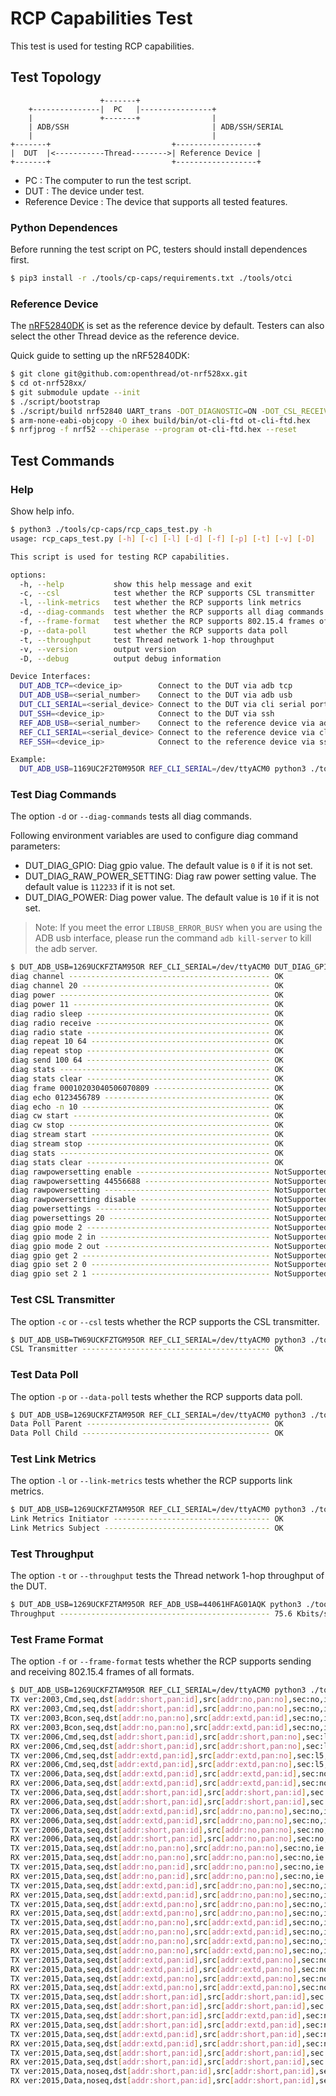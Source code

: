 # RCP Capabilities Test

This test is used for testing RCP capabilities.

## Test Topology

```
                    +-------+
    +---------------|  PC   |----------------+
    |               +-------+                |
    | ADB/SSH                                | ADB/SSH/SERIAL
    |                                        |
+-------+                           +------------------+
|  DUT  |<-----------Thread-------->| Reference Device |
+-------+                           +------------------+

```

- PC : The computer to run the test script.
- DUT : The device under test.
- Reference Device : The device that supports all tested features.

### Python Dependences

Before running the test script on PC, testers should install dependences first.

```bash
$ pip3 install -r ./tools/cp-caps/requirements.txt ./tools/otci
```

### Reference Device

The [nRF52840DK][ot-nrf528xx-nrf52840] is set as the reference device by default. Testers can also select the other Thread device as the reference device.

[ot-nrf528xx-nrf52840]: https://github.com/openthread/ot-nrf528xx/blob/main/src/nrf52840/README.md

Quick guide to setting up the nRF52840DK:

```bash
$ git clone git@github.com:openthread/ot-nrf528xx.git
$ cd ot-nrf528xx/
$ git submodule update --init
$ ./script/bootstrap
$ ./script/build nrf52840 UART_trans -DOT_DIAGNOSTIC=ON -DOT_CSL_RECEIVER=ON -DOT_LINK_METRICS_INITIATOR=ON -DOT_LINK_METRICS_SUBJECT=ON
$ arm-none-eabi-objcopy -O ihex build/bin/ot-cli-ftd ot-cli-ftd.hex
$ nrfjprog -f nrf52 --chiperase --program ot-cli-ftd.hex --reset
```

## Test Commands

### Help

Show help info.

```bash
$ python3 ./tools/cp-caps/rcp_caps_test.py -h
usage: rcp_caps_test.py [-h] [-c] [-l] [-d] [-f] [-p] [-t] [-v] [-D]

This script is used for testing RCP capabilities.

options:
  -h, --help           show this help message and exit
  -c, --csl            test whether the RCP supports CSL transmitter
  -l, --link-metrics   test whether the RCP supports link metrics
  -d, --diag-commands  test whether the RCP supports all diag commands
  -f, --frame-format   test whether the RCP supports 802.15.4 frames of all formats
  -p, --data-poll      test whether the RCP supports data poll
  -t, --throughput     test Thread network 1-hop throughput
  -v, --version        output version
  -D, --debug          output debug information

Device Interfaces:
  DUT_ADB_TCP=<device_ip>        Connect to the DUT via adb tcp
  DUT_ADB_USB=<serial_number>    Connect to the DUT via adb usb
  DUT_CLI_SERIAL=<serial_device> Connect to the DUT via cli serial port
  DUT_SSH=<device_ip>            Connect to the DUT via ssh
  REF_ADB_USB=<serial_number>    Connect to the reference device via adb usb
  REF_CLI_SERIAL=<serial_device> Connect to the reference device via cli serial port
  REF_SSH=<device_ip>            Connect to the reference device via ssh

Example:
  DUT_ADB_USB=1169UC2F2T0M95OR REF_CLI_SERIAL=/dev/ttyACM0 python3 ./tools/cp-caps/rcp_caps_test.py -d
```

### Test Diag Commands

The option `-d` or `--diag-commands` tests all diag commands.

Following environment variables are used to configure diag command parameters:

- DUT_DIAG_GPIO: Diag gpio value. The default value is `0` if it is not set.
- DUT_DIAG_RAW_POWER_SETTING: Diag raw power setting value. The default value is `112233` if it is not set.
- DUT_DIAG_POWER: Diag power value. The default value is `10` if it is not set.

> Note: If you meet the error `LIBUSB_ERROR_BUSY` when you are using the ADB usb interface, please run the command `adb kill-server` to kill the adb server.

```bash
$ DUT_ADB_USB=1269UCKFZTAM95OR REF_CLI_SERIAL=/dev/ttyACM0 DUT_DIAG_GPIO=2 DUT_DIAG_RAW_POWER_SETTING=44556688 DUT_DIAG_POWER=11 python3 ./tools/cp-caps/rcp_caps_test.py -d
diag channel --------------------------------------------- OK
diag channel 20 ------------------------------------------ OK
diag power ----------------------------------------------- OK
diag power 11 -------------------------------------------- OK
diag radio sleep ----------------------------------------- OK
diag radio receive --------------------------------------- OK
diag radio state ----------------------------------------- OK
diag repeat 10 64 ---------------------------------------- OK
diag repeat stop ----------------------------------------- OK
diag send 100 64 ----------------------------------------- OK
diag stats ----------------------------------------------- OK
diag stats clear ----------------------------------------- OK
diag frame 00010203040506070809 -------------------------- OK
diag echo 0123456789 ------------------------------------- OK
diag echo -n 10 ------------------------------------------ OK
diag cw start -------------------------------------------- OK
diag cw stop --------------------------------------------- OK
diag stream start ---------------------------------------- OK
diag stream stop ----------------------------------------- OK
diag stats ----------------------------------------------- OK
diag stats clear ----------------------------------------- OK
diag rawpowersetting enable ------------------------------ NotSupported
diag rawpowersetting 44556688 ---------------------------- NotSupported
diag rawpowersetting ------------------------------------- NotSupported
diag rawpowersetting disable ----------------------------- NotSupported
diag powersettings --------------------------------------- NotSupported
diag powersettings 20 ------------------------------------ NotSupported
diag gpio mode 2 ----------------------------------------- NotSupported
diag gpio mode 2 in -------------------------------------- NotSupported
diag gpio mode 2 out ------------------------------------- NotSupported
diag gpio get 2 ------------------------------------------ NotSupported
diag gpio set 2 0 ---------------------------------------- NotSupported
diag gpio set 2 1 ---------------------------------------- NotSupported
```

### Test CSL Transmitter

The option `-c` or `--csl` tests whether the RCP supports the CSL transmitter.

```bash
$ DUT_ADB_USB=TW69UCKFZTGM95OR REF_CLI_SERIAL=/dev/ttyACM0 python3 ./tools/cp-caps/rcp_caps_test.py -c
CSL Transmitter ------------------------------------------ OK
```

### Test Data Poll

The option `-p` or `--data-poll` tests whether the RCP supports data poll.

```bash
$ DUT_ADB_USB=1269UCKFZTAM95OR REF_CLI_SERIAL=/dev/ttyACM0 python3 ./tools/cp-caps/rcp_caps_test.py -p
Data Poll Parent ----------------------------------------- OK
Data Poll Child ------------------------------------------ OK
```

### Test Link Metrics

The option `-l` or `--link-metrics` tests whether the RCP supports link metrics.

```bash
$ DUT_ADB_USB=1269UCKFZTAM95OR REF_CLI_SERIAL=/dev/ttyACM0 python3 ./tools/cp-caps/rcp_caps_test.py -l
Link Metrics Initiator ----------------------------------- OK
Link Metrics Subject ------------------------------------- OK
```

### Test Throughput

The option `-t` or `--throughput` tests the Thread network 1-hop throughput of the DUT.

```bash
$ DUT_ADB_USB=1269UCKFZTAM95OR REF_ADB_USB=44061HFAG01AQK python3 ./tools/cp-caps/rcp_caps_test.py -t
Throughput ----------------------------------------------- 75.6 Kbits/sec
```

### Test Frame Format

The option `-f` or `--frame-format` tests whether the RCP supports sending and receiving 802.15.4 frames of all formats.

```bash
$ DUT_ADB_USB=1269UCKFZTAM95OR REF_CLI_SERIAL=/dev/ttyACM0 python3 ./tools/cp-caps/rcp_caps_test.py -f
TX ver:2003,Cmd,seq,dst[addr:short,pan:id],src[addr:no,pan:no],sec:no,ie:no,plen:0 ----------------- OK
RX ver:2003,Cmd,seq,dst[addr:short,pan:id],src[addr:no,pan:no],sec:no,ie:no,plen:0 ----------------- OK
TX ver:2003,Bcon,seq,dst[addr:no,pan:no],src[addr:extd,pan:id],sec:no,ie:no,plen:30 ---------------- OK
RX ver:2003,Bcon,seq,dst[addr:no,pan:no],src[addr:extd,pan:id],sec:no,ie:no,plen:30 ---------------- OK
TX ver:2006,Cmd,seq,dst[addr:short,pan:id],src[addr:short,pan:no],sec:l5,ie:no,plen:0 -------------- OK
RX ver:2006,Cmd,seq,dst[addr:short,pan:id],src[addr:short,pan:no],sec:l5,ie:no,plen:0 -------------- OK
TX ver:2006,Cmd,seq,dst[addr:extd,pan:id],src[addr:extd,pan:no],sec:l5,ie:no,plen:0 ---------------- OK
RX ver:2006,Cmd,seq,dst[addr:extd,pan:id],src[addr:extd,pan:no],sec:l5,ie:no,plen:0 ---------------- OK
TX ver:2006,Data,seq,dst[addr:extd,pan:id],src[addr:extd,pan:id],sec:no,ie:no,plen:0 --------------- OK
RX ver:2006,Data,seq,dst[addr:extd,pan:id],src[addr:extd,pan:id],sec:no,ie:no,plen:0 --------------- OK
TX ver:2006,Data,seq,dst[addr:short,pan:id],src[addr:short,pan:id],sec:no,ie:no,plen:0 ------------- OK
RX ver:2006,Data,seq,dst[addr:short,pan:id],src[addr:short,pan:id],sec:no,ie:no,plen:0 ------------- OK
TX ver:2006,Data,seq,dst[addr:extd,pan:id],src[addr:no,pan:no],sec:no,ie:no,plen:0 ----------------- OK
RX ver:2006,Data,seq,dst[addr:extd,pan:id],src[addr:no,pan:no],sec:no,ie:no,plen:0 ----------------- OK
TX ver:2006,Data,seq,dst[addr:short,pan:id],src[addr:no,pan:no],sec:no,ie:no,plen:0 ---------------- OK
RX ver:2006,Data,seq,dst[addr:short,pan:id],src[addr:no,pan:no],sec:no,ie:no,plen:0 ---------------- OK
TX ver:2015,Data,seq,dst[addr:no,pan:no],src[addr:no,pan:no],sec:no,ie:no,plen:0 ------------------- OK
RX ver:2015,Data,seq,dst[addr:no,pan:no],src[addr:no,pan:no],sec:no,ie:no,plen:0 ------------------- OK
TX ver:2015,Data,seq,dst[addr:no,pan:id],src[addr:no,pan:no],sec:no,ie:no,plen:0 ------------------- OK
RX ver:2015,Data,seq,dst[addr:no,pan:id],src[addr:no,pan:no],sec:no,ie:no,plen:0 ------------------- OK
TX ver:2015,Data,seq,dst[addr:extd,pan:id],src[addr:no,pan:no],sec:no,ie:no,plen:0 ----------------- OK
RX ver:2015,Data,seq,dst[addr:extd,pan:id],src[addr:no,pan:no],sec:no,ie:no,plen:0 ----------------- OK
TX ver:2015,Data,seq,dst[addr:extd,pan:no],src[addr:no,pan:no],sec:no,ie:no,plen:0 ----------------- OK
RX ver:2015,Data,seq,dst[addr:extd,pan:no],src[addr:no,pan:no],sec:no,ie:no,plen:0 ----------------- OK
TX ver:2015,Data,seq,dst[addr:no,pan:no],src[addr:extd,pan:id],sec:no,ie:no,plen:0 ----------------- OK
RX ver:2015,Data,seq,dst[addr:no,pan:no],src[addr:extd,pan:id],sec:no,ie:no,plen:0 ----------------- OK
TX ver:2015,Data,seq,dst[addr:no,pan:no],src[addr:extd,pan:no],sec:no,ie:no,plen:0 ----------------- OK
RX ver:2015,Data,seq,dst[addr:no,pan:no],src[addr:extd,pan:no],sec:no,ie:no,plen:0 ----------------- OK
TX ver:2015,Data,seq,dst[addr:extd,pan:id],src[addr:extd,pan:no],sec:no,ie:no,plen:0 --------------- OK
RX ver:2015,Data,seq,dst[addr:extd,pan:id],src[addr:extd,pan:no],sec:no,ie:no,plen:0 --------------- OK
TX ver:2015,Data,seq,dst[addr:extd,pan:no],src[addr:extd,pan:no],sec:no,ie:no,plen:0 --------------- OK
RX ver:2015,Data,seq,dst[addr:extd,pan:no],src[addr:extd,pan:no],sec:no,ie:no,plen:0 --------------- OK
TX ver:2015,Data,seq,dst[addr:short,pan:id],src[addr:short,pan:id],sec:no,ie:no,plen:0 ------------- OK
RX ver:2015,Data,seq,dst[addr:short,pan:id],src[addr:short,pan:id],sec:no,ie:no,plen:0 ------------- OK
TX ver:2015,Data,seq,dst[addr:short,pan:id],src[addr:extd,pan:id],sec:no,ie:no,plen:0 -------------- OK
RX ver:2015,Data,seq,dst[addr:short,pan:id],src[addr:extd,pan:id],sec:no,ie:no,plen:0 -------------- OK
TX ver:2015,Data,seq,dst[addr:extd,pan:id],src[addr:short,pan:id],sec:no,ie:no,plen:0 -------------- OK
RX ver:2015,Data,seq,dst[addr:extd,pan:id],src[addr:short,pan:id],sec:no,ie:no,plen:0 -------------- OK
TX ver:2015,Data,seq,dst[addr:short,pan:id],src[addr:short,pan:id],sec:no,ie[csl],plen:0 ----------- OK
RX ver:2015,Data,seq,dst[addr:short,pan:id],src[addr:short,pan:id],sec:no,ie[csl],plen:0 ----------- OK
TX ver:2015,Data,noseq,dst[addr:short,pan:id],src[addr:short,pan:id],sec:no,ie:no,plen:0 ----------- OK
RX ver:2015,Data,noseq,dst[addr:short,pan:id],src[addr:short,pan:id],sec:no,ie:no,plen:0 ----------- OK
```
